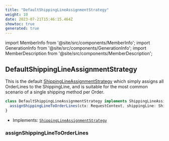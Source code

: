 ```yaml
---
title: "DefaultShippingLineAssignmentStrategy"
weight: 10
date: 2023-07-21T15:46:15.464Z
showtoc: true
generated: true
---
```

<!-- This file was generated from the Vendure source. Do not modify. Instead, re-run the "docs:build" script -->
import MemberInfo from '@site/src/components/MemberInfo';
import GenerationInfo from '@site/src/components/GenerationInfo';
import MemberDescription from '@site/src/components/MemberDescription';


## DefaultShippingLineAssignmentStrategy

<GenerationInfo sourceFile="packages/core/src/config/shipping-method/default-shipping-line-assignment-strategy.ts" sourceLine="16" packageName="@vendure/core" since="2.0.0" />

This is the default <a href='/reference/typescript-api/shipping/shipping-line-assignment-strategy#shippinglineassignmentstrategy'>ShippingLineAssignmentStrategy</a> which simply assigns all OrderLines to the
ShippingLine, and is suitable for the most common scenario of a single shipping method per Order.

```ts title="Signature"
class DefaultShippingLineAssignmentStrategy implements ShippingLineAssignmentStrategy {
  assignShippingLineToOrderLines(ctx: RequestContext, shippingLine: ShippingLine, order: Order) => OrderLine[] | Promise<OrderLine[]>;
}
```
* Implements: <code><a href='/reference/typescript-api/shipping/shipping-line-assignment-strategy#shippinglineassignmentstrategy'>ShippingLineAssignmentStrategy</a></code>



<div className="members-wrapper">

### assignShippingLineToOrderLines

<MemberInfo kind="method" type="(ctx: <a href='/reference/typescript-api/request/request-context#requestcontext'>RequestContext</a>, shippingLine: <a href='/reference/typescript-api/entities/shipping-line#shippingline'>ShippingLine</a>, order: <a href='/reference/typescript-api/entities/order#order'>Order</a>) => <a href='/reference/typescript-api/entities/order-line#orderline'>OrderLine</a>[] | Promise&#60;<a href='/reference/typescript-api/entities/order-line#orderline'>OrderLine</a>[]&#62;"   />




</div>
